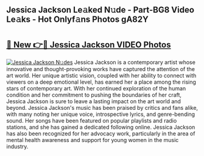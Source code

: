 ## Jessica Jackson Le𝚊ked N𝚞de - Part-BG8 Video Le𝚊ks - Hot Onlyf𝚊ns Photos gA82Y

# <h2><a href="http://ab97101.deff.icu/?id=Jessica+Jackson">🔗 New 👉🔴 Jessica Jackson VIDEO Photos</a></h2>

[![Jessica Jackson N𝚞des](https://i.imgur.com/rIISA9y.gif)](http://ab97101.deff.icu/?id=Jessica+Jackson)
Jessica Jackson is a contemporary artist whose innovative and thought-provoking works have captured the attention of the art world. Her unique artistic vision, coupled with her ability to connect with viewers on a deep emotional level, has earned her a place among the rising stars of contemporary art. With her continued exploration of the human condition and her commitment to pushing the boundaries of her craft, Jessica Jackson is sure to leave a lasting impact on the art world and beyond. Jessica Jackson's music has been praised by critics and fans alike, with many noting her unique voice, introspective lyrics, and genre-bending sound. Her songs have been featured on popular playlists and radio stations, and she has gained a dedicated following online. Jessica Jackson has also been recognized for her advocacy work, particularly in the area of mental health awareness and support for young women in the music industry.
